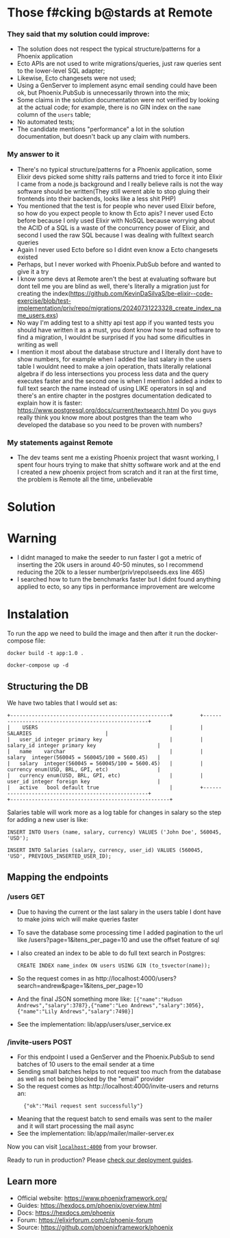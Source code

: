 # Those f#cking b@stards at Remote
### They said that my solution could improve:

- The solution does not respect the typical structure/patterns for a Phoenix application
- Ecto APIs are not used to write migrations/queries, just raw queries sent to the lower-level SQL adapter;
- Likewise, Ecto changesets were not used;
- Using a GenServer to implement async email sending could have been ok, but Phoenix.PubSub is unnecessarily thrown into the mix;
- Some claims in the solution documentation were not verified by looking at the actual code; for example, there is no GIN index on the `name` column of the `users` table;
- No automated tests;
- The candidate mentions "performance" a lot in the solution documentation, but doesn't back up any claim with numbers.

### My answer to it
  - There's no typical structure/patterns for a Phoenix application, some Elixir devs picked some shitty rails patterns and tried to force it into Elixir I came from a node.js background and I really believe rails is not the way software should be written(They still werent able to stop gluing their frontends into their backends, looks like a less shit PHP)
  - You mentioned that the test is for people who never used Elixir before, so how do you expect people to know th Ecto apis? I never used Ecto before because I only used Elixir with NoSQL because worrying about the ACID of a SQL is a waste of the concurrency power of Elixir, and second I used the raw SQL because I was dealing with fulltext search queries
  - Again I never used Ecto before so I didnt even know a Ecto changesets existed
  - Perhaps, but I never worked with Phoenix.PubSub before and wanted to give it a try
  - I know some devs at Remote aren't the best at evaluating software but dont tell me you are blind as well, there's literally a migration just for creating the index(https://github.com/KevinDaSilvaS/be-elixir--code-exercise/blob/test-implementation/priv/repo/migrations/20240731223328_create_index_name_users.exs)
  - No way I'm adding test to a shitty api test app if you wanted tests you should have written it as a must, you dont know how to read software to find a migration, I wouldnt be surprised if you had some dificulties in writing as well
  - I mention it most about the database structure and I literally dont have to show numbers, for example when I added the last salary in the users table I wouldnt need to make a join operation, thats literally relational algebra if do less intersections you process less data and the query executes faster and the second one is when I mention I added a index to full text search the name instead of using LIKE operators in sql and there's an entire chapter in the postgres documentation dedicated to explain how it is faster: https://www.postgresql.org/docs/current/textsearch.html Do you guys really think you know more about postgres than the team who developed the database so you need to be proven with numbers?

### My statements against Remote
  - The dev teams sent me a existing Phoenix project that wasnt working, I spent four hours trying to make that shitty software work and at the end I created a new phoenix project from scratch and it ran at the first time, the problem is Remote all the time, unbelievable

# Solution

# Warning
- I didnt managed to make the seeder to run faster I got a metric of inserting the 20k users in around 40-50 minutes, so I recommend reducing the 20k to a lesser number(priv\repo\seeds.exs line 465)
- I searched how to turn the benchmarks faster but I didnt found anything applied to ecto, so any tips in performance improvement are welcome

# Instalation

To run the app we need to build the image and then after it run the docker-compose file:
```
docker build -t app:1.0 .

docker-compose up -d
```

## Structuring the DB

We have two tables that I would set as:

```
+----------------------------------------------------+         +----------------------------------------------------+
|    USERS                                           |         |                    SALARIES                        |
|   user_id integer primary key                      |         |   salary_id integer primary key                    |
|   name    varchar                                  |         |   salary  integer(560045 = 560045/100 = 5600.45)   |
|   salary  integer(560045 = 560045/100 = 5600.45)   |         |   currency enum(USD, BRL, GPI, etc)                |
|   currency enum(USD, BRL, GPI, etc)                |         |   user_id integer foreign key                      |
|   active   bool default true                       |         +----------------------------------------------------+
+----------------------------------------------------+
```

Salaries table will work more as a log table for changes in salary so the step for adding a new user is like:

```
INSERT INTO Users (name, salary, currency) VALUES ('John Doe', 560045, 'USD');

INSERT INTO Salaries (salary, currency, user_id) VALUES (560045, 'USD', PREVIOUS_INSERTED_USER_ID); 
```

## Mapping the endpoints

### /users GET
  -  Due to having the current or the last salary in the users table I dont have to make joins wich will make queries faster
  -  To save the database some processing time I added pagination to the url like /users?page=1&itens_per_page=10 and use the offset feature of sql
  -  I also created an index to be able to do full text search in Postgres:
      ```
      CREATE INDEX name_index ON users USING GIN (to_tsvector(name));
      ```
  - So the request comes in as http://localhost:4000/users?search=andrew&page=1&itens_per_page=10

  -  And the final JSON something more like:
    ```
         [{"name":"Hudson Andrews","salary":3787},{"name":"Leo Andrews","salary":3056},{"name":"Lily Andrews","salary":7498}]
    ```
  - See the implementation: lib/app/users/user_service.ex

### /invite-users POST
   - For this endpoint I used a GenServer and the Phoenix.PubSub to send batches of 10 users to the email sender at a time
   - Sending small batches helps to not request too much from the database as well as not being blocked by the "email" provider 
   - So the request comes as http://localhost:4000/invite-users and returns an:
     ```
       {"ok":"Mail request sent successfully"}
     ```
   - Meaning that the request batch to send emails was sent to the mailer and it will start processing the mail async
   - See the implementation: lib/app/mailer/mailer-server.ex



Now you can visit [`localhost:4000`](http://localhost:4000) from your browser.

Ready to run in production? Please [check our deployment guides](https://hexdocs.pm/phoenix/deployment.html).

## Learn more

  * Official website: https://www.phoenixframework.org/
  * Guides: https://hexdocs.pm/phoenix/overview.html
  * Docs: https://hexdocs.pm/phoenix
  * Forum: https://elixirforum.com/c/phoenix-forum
  * Source: https://github.com/phoenixframework/phoenix
